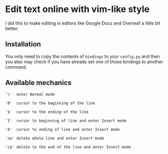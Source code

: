 # Edit text online with vim-like style
I did this to make editing in editors like Google Docs and Overleaf a little bit better.

## Installation
You only need to copy the contents of `bindings` to your `config.py` and then you also may check if you have already set one of those bindings to another command.

## Available mechanics
`'\'  enter Normal mode`

`'0'  cursor to the beginning of the line`

`'$'  cursor to the ending of the line`

`'I'  cursor to beginning of line and enter Insert mode`

`'A'  cursor to ending of line and enter Insert mode`

`'cw' delete whole line and enter Insert mode`

`'c$' delete to the end of the line and enter Insert mode`

